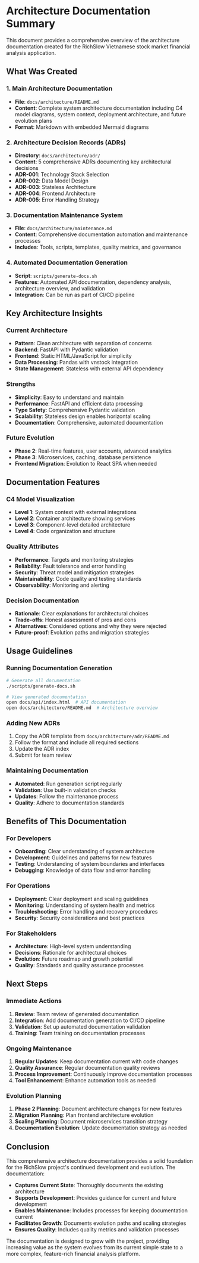 # Architecture Documentation Summary

This document provides a comprehensive overview of the architecture documentation created for the RichSlow Vietnamese stock market financial analysis application.

## What Was Created

### 1. Main Architecture Documentation
- **File**: `docs/architecture/README.md`
- **Content**: Complete system architecture documentation including C4 model diagrams, system context, deployment architecture, and future evolution plans
- **Format**: Markdown with embedded Mermaid diagrams

### 2. Architecture Decision Records (ADRs)
- **Directory**: `docs/architecture/adr/`
- **Content**: 5 comprehensive ADRs documenting key architectural decisions
- **ADR-001**: Technology Stack Selection
- **ADR-002**: Data Model Design  
- **ADR-003**: Stateless Architecture
- **ADR-004**: Frontend Architecture
- **ADR-005**: Error Handling Strategy

### 3. Documentation Maintenance System
- **File**: `docs/architecture/maintenance.md`
- **Content**: Comprehensive documentation automation and maintenance processes
- **Includes**: Tools, scripts, templates, quality metrics, and governance

### 4. Automated Documentation Generation
- **Script**: `scripts/generate-docs.sh`
- **Features**: Automated API documentation, dependency analysis, architecture overview, and validation
- **Integration**: Can be run as part of CI/CD pipeline

## Key Architecture Insights

### Current Architecture
- **Pattern**: Clean architecture with separation of concerns
- **Backend**: FastAPI with Pydantic validation
- **Frontend**: Static HTML/JavaScript for simplicity
- **Data Processing**: Pandas with vnstock integration
- **State Management**: Stateless with external API dependency

### Strengths
- **Simplicity**: Easy to understand and maintain
- **Performance**: FastAPI and efficient data processing
- **Type Safety**: Comprehensive Pydantic validation
- **Scalability**: Stateless design enables horizontal scaling
- **Documentation**: Comprehensive, automated documentation

### Future Evolution
- **Phase 2**: Real-time features, user accounts, advanced analytics
- **Phase 3**: Microservices, caching, database persistence
- **Frontend Migration**: Evolution to React SPA when needed

## Documentation Features

### C4 Model Visualization
- **Level 1**: System context with external integrations
- **Level 2**: Container architecture showing services
- **Level 3**: Component-level detailed architecture
- **Level 4**: Code organization and structure

### Quality Attributes
- **Performance**: Targets and monitoring strategies
- **Reliability**: Fault tolerance and error handling
- **Security**: Threat model and mitigation strategies
- **Maintainability**: Code quality and testing standards
- **Observability**: Monitoring and alerting

### Decision Documentation
- **Rationale**: Clear explanations for architectural choices
- **Trade-offs**: Honest assessment of pros and cons
- **Alternatives**: Considered options and why they were rejected
- **Future-proof**: Evolution paths and migration strategies

## Usage Guidelines

### Running Documentation Generation
```bash
# Generate all documentation
./scripts/generate-docs.sh

# View generated documentation
open docs/api/index.html  # API documentation
open docs/architecture/README.md  # Architecture overview
```

### Adding New ADRs
1. Copy the ADR template from `docs/architecture/adr/README.md`
2. Follow the format and include all required sections
3. Update the ADR index
4. Submit for team review

### Maintaining Documentation
- **Automated**: Run generation script regularly
- **Validation**: Use built-in validation checks
- **Updates**: Follow the maintenance process
- **Quality**: Adhere to documentation standards

## Benefits of This Documentation

### For Developers
- **Onboarding**: Clear understanding of system architecture
- **Development**: Guidelines and patterns for new features
- **Testing**: Understanding of system boundaries and interfaces
- **Debugging**: Knowledge of data flow and error handling

### For Operations
- **Deployment**: Clear deployment and scaling guidelines
- **Monitoring**: Understanding of system health and metrics
- **Troubleshooting**: Error handling and recovery procedures
- **Security**: Security considerations and best practices

### For Stakeholders
- **Architecture**: High-level system understanding
- **Decisions**: Rationale for architectural choices
- **Evolution**: Future roadmap and growth potential
- **Quality**: Standards and quality assurance processes

## Next Steps

### Immediate Actions
1. **Review**: Team review of generated documentation
2. **Integration**: Add documentation generation to CI/CD pipeline
3. **Validation**: Set up automated documentation validation
4. **Training**: Team training on documentation processes

### Ongoing Maintenance
1. **Regular Updates**: Keep documentation current with code changes
2. **Quality Assurance**: Regular documentation quality reviews
3. **Process Improvement**: Continuously improve documentation processes
4. **Tool Enhancement**: Enhance automation tools as needed

### Evolution Planning
1. **Phase 2 Planning**: Document architecture changes for new features
2. **Migration Planning**: Plan frontend architecture evolution
3. **Scaling Planning**: Document microservices transition strategy
4. **Documentation Evolution**: Update documentation strategy as needed

## Conclusion

This comprehensive architecture documentation provides a solid foundation for the RichSlow project's continued development and evolution. The documentation:

- **Captures Current State**: Thoroughly documents the existing architecture
- **Supports Development**: Provides guidance for current and future development
- **Enables Maintenance**: Includes processes for keeping documentation current
- **Facilitates Growth**: Documents evolution paths and scaling strategies
- **Ensures Quality**: Includes quality metrics and validation processes

The documentation is designed to grow with the project, providing increasing value as the system evolves from its current simple state to a more complex, feature-rich financial analysis platform.